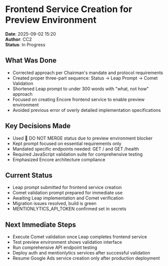 # Frontend Service Creation for Preview Environment
**Date**: 2025-09-02 15:20  
**Author**: CC2  
**Status**: In Progress  

## What Was Done
- Corrected approach per Chairman's mandate and protocol requirements
- Created proper three-part sequence: Status → Leap Prompt → Comet Validation
- Shortened Leap prompt to under 300 words with "what, not how" approach
- Focused on creating Encore frontend service to enable preview environment
- Avoided previous error of overly detailed implementation specifications

## Key Decisions Made
- Used 🔴 DO NOT MERGE status due to preview environment blocker
- Kept prompt focused on essential requirements only
- Mandated specific endpoints needed: GET / and GET /health
- Required JavaScript validation suite for comprehensive testing
- Emphasized Encore architecture compliance

## Current Status
- Leap prompt submitted for frontend service creation
- Comet validation prompt prepared for immediate use
- Awaiting Leap implementation and Comet verification
- Migration issues resolved, build is green
- MENTIONLYTICS_API_TOKEN confirmed set in secrets

## Next Immediate Steps
- Execute Comet validation once Leap completes frontend service
- Test preview environment shows validation interface
- Run comprehensive API endpoint testing
- Deploy auth and mentionlytics services after successful validation
- Resume Google Ads service creation only after production deployment